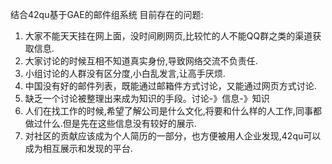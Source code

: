 结合42qu基于GAE的邮件组系统
目前存在的问题:

  1. 大家不能天天挂在网上面，没时间刷网页,比较忙的人不能QQ群之类的渠道获取信息.
  1. 大家讨论的时候互相不知道真实身份,导致网络交流不负责任.
  1. 小组讨论的人群没有区分度,小白乱发言,让高手厌烦.
  1. 中国没有好的邮件列表，既能通过邮箱件方式讨论，又能通过网页方式讨论.
  1. 缺乏一个讨论被整理出来成为知识的手段。讨论-》信息-》知识
  1. 人们在找工作的时候,希望了解公司是什么文化,将要和什么样的人工作,同事都做过什么.但是先在这些信息没有较好的展示.
  1. 对社区的贡献应该成为个人简历的一部分，也方便被用人企业发现,42qu可以成为相互展示和发现的平台.